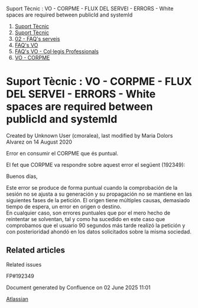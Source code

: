 Suport Tècnic : VO - CORPME - FLUX DEL SERVEI - ERRORS - White spaces are required between publicId and systemId  

1.  [Suport Tècnic](index.md)
2.  [Suport Tècnic](13893782.md)
3.  [02 - FAQ's serveis](26313393.md)
4.  [FAQ's VO](28705575.md)
5.  [FAQ's VO - Col·legis Professionals](28705581.md)
6.  [VO - CORPME](VO---CORPME_36340973.md)

Suport Tècnic : VO - CORPME - FLUX DEL SERVEI - ERRORS - White spaces are required between publicId and systemId
================================================================================================================

Created by Unknown User (cmoralea), last modified by Maria Dolors Alvarez on 14 August 2020

Error en consumir el CORPME que és puntual.

  

El fet que CORPME va respondre sobre aquest error el següent (192349):

  

Buenos días,

Este error se produce de forma puntual cuando la comprobación de la sesión no se ajusta a su generación y su propagación no se mantiene en las siguientes fases de la petición. El origen tiene múltiples causas, demasiado tiempo de espera, un error en origen o destino.  
En cualquier caso, son errores puntuales que por el mero hecho de reintentar se solventan, tal y como ha sucedido en este caso que comprobamos que el usuario 90 segundos más tarde realizó la petición y con posterioridad ahondó en los datos solicitados sobre la misma sociedad.

Related articles
----------------

  

Related issues

FP#192349

Document generated by Confluence on 02 June 2025 11:01

[Atlassian](http://www.atlassian.com/)